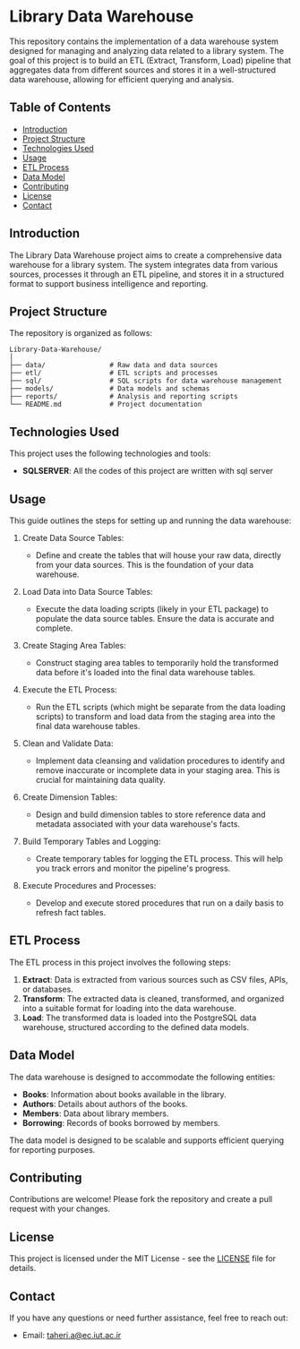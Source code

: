 # Library Data Warehouse

This repository contains the implementation of a data warehouse system designed for managing and analyzing data related to a library system. The goal of this project is to build an ETL (Extract, Transform, Load) pipeline that aggregates data from different sources and stores it in a well-structured data warehouse, allowing for efficient querying and analysis.

## Table of Contents

- [Introduction](#introduction)
- [Project Structure](#project-structure)
- [Technologies Used](#technologies-used)
- [Usage](#usage)
- [ETL Process](#etl-process)
- [Data Model](#data-model)
- [Contributing](#contributing)
- [License](#license)
- [Contact](#contact)

## Introduction

The Library Data Warehouse project aims to create a comprehensive data warehouse for a library system. The system integrates data from various sources, processes it through an ETL pipeline, and stores it in a structured format to support business intelligence and reporting.

## Project Structure

The repository is organized as follows:

```
Library-Data-Warehouse/
│
├── data/                # Raw data and data sources
├── etl/                 # ETL scripts and processes
├── sql/                 # SQL scripts for data warehouse management
├── models/              # Data models and schemas
├── reports/             # Analysis and reporting scripts
└── README.md            # Project documentation
```

## Technologies Used

This project uses the following technologies and tools:

- **SQLSERVER**: All the codes of this project are written with sql server


## Usage

This guide outlines the steps for setting up and running the data warehouse:

1. Create Data Source Tables:
   * Define and create the tables that will house your raw data, directly from your data sources. This is the foundation of your data warehouse.

2. Load Data into Data Source Tables:
   * Execute the data loading scripts (likely in your ETL package) to populate the data source tables. Ensure the data is accurate and complete.

3. Create Staging Area Tables:
   * Construct staging area tables to temporarily hold the transformed data before it's loaded into the final data warehouse tables.

4. Execute the ETL Process:
   * Run the ETL scripts (which might be separate from the data loading scripts) to transform and load data from the staging area into the final data warehouse tables.

5. Clean and Validate Data:
   * Implement data cleansing and validation procedures to identify and remove inaccurate or incomplete data in your staging area. This is crucial for maintaining data quality.

6. Create Dimension Tables:
   * Design and build dimension tables to store reference data and metadata associated with your data warehouse's facts. 

7. Build Temporary Tables and Logging:
   * Create temporary tables for logging the ETL process. This will help you track errors and monitor the pipeline's progress.

8. Execute Procedures and Processes:
   * Develop and execute stored procedures that run on a daily basis to refresh fact tables.

## ETL Process

The ETL process in this project involves the following steps:

1. **Extract**: Data is extracted from various sources such as CSV files, APIs, or databases.
2. **Transform**: The extracted data is cleaned, transformed, and organized into a suitable format for loading into the data warehouse.
3. **Load**: The transformed data is loaded into the PostgreSQL data warehouse, structured according to the defined data models.

## Data Model

The data warehouse is designed to accommodate the following entities:

- **Books**: Information about books available in the library.
- **Authors**: Details about authors of the books.
- **Members**: Data about library members.
- **Borrowing**: Records of books borrowed by members.

The data model is designed to be scalable and supports efficient querying for reporting purposes.

## Contributing

Contributions are welcome! Please fork the repository and create a pull request with your changes.

## License

This project is licensed under the MIT License - see the [LICENSE](LICENSE) file for details.

## Contact

If you have any questions or need further assistance, feel free to reach out:
- Email: taheri.a@ec.iut.ac.ir

